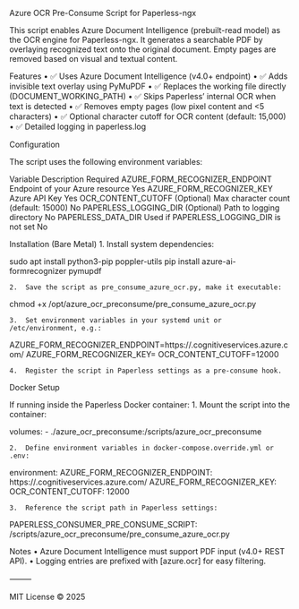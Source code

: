 Azure OCR Pre-Consume Script for Paperless-ngx

This script enables Azure Document Intelligence (prebuilt-read model) as the OCR engine for Paperless-ngx. It generates a searchable PDF by overlaying recognized text onto the original document. Empty pages are removed based on visual and textual content.

Features
	•	✅ Uses Azure Document Intelligence (v4.0+ endpoint)
	•	✅ Adds invisible text overlay using PyMuPDF
	•	✅ Replaces the working file directly (DOCUMENT_WORKING_PATH)
	•	✅ Skips Paperless’ internal OCR when text is detected
	•	✅ Removes empty pages (low pixel content and <5 characters)
	•	✅ Optional character cutoff for OCR content (default: 15,000)
	•	✅ Detailed logging in paperless.log

Configuration

The script uses the following environment variables:

Variable	Description	Required
AZURE_FORM_RECOGNIZER_ENDPOINT	Endpoint of your Azure resource	Yes
AZURE_FORM_RECOGNIZER_KEY	Azure API Key	Yes
OCR_CONTENT_CUTOFF	(Optional) Max character count (default: 15000)	No
PAPERLESS_LOGGING_DIR	(Optional) Path to logging directory	No
PAPERLESS_DATA_DIR	Used if PAPERLESS_LOGGING_DIR is not set	No

Installation (Bare Metal)
	1.	Install system dependencies:

sudo apt install python3-pip poppler-utils
pip install azure-ai-formrecognizer pymupdf

	2.	Save the script as pre_consume_azure_ocr.py, make it executable:

chmod +x /opt/azure_ocr_preconsume/pre_consume_azure_ocr.py

	3.	Set environment variables in your systemd unit or /etc/environment, e.g.:

AZURE_FORM_RECOGNIZER_ENDPOINT=https://<your-endpoint>.cognitiveservices.azure.com/
AZURE_FORM_RECOGNIZER_KEY=<your-key>
OCR_CONTENT_CUTOFF=12000

	4.	Register the script in Paperless settings as a pre-consume hook.

Docker Setup

If running inside the Paperless Docker container:
	1.	Mount the script into the container:

  volumes:
    - ./azure_ocr_preconsume:/scripts/azure_ocr_preconsume

	2.	Define environment variables in docker-compose.override.yml or .env:

environment:
  AZURE_FORM_RECOGNIZER_ENDPOINT: https://<your-endpoint>.cognitiveservices.azure.com/
  AZURE_FORM_RECOGNIZER_KEY: <your-key>
  OCR_CONTENT_CUTOFF: 12000

	3.	Reference the script path in Paperless settings:

  PAPERLESS_CONSUMER_PRE_CONSUME_SCRIPT: /scripts/azure_ocr_preconsume/pre_consume_azure_ocr.py

Notes
	•	Azure Document Intelligence must support PDF input (v4.0+ REST API).
	•	Logging entries are prefixed with [azure.ocr] for easy filtering.

⸻

MIT License © 2025